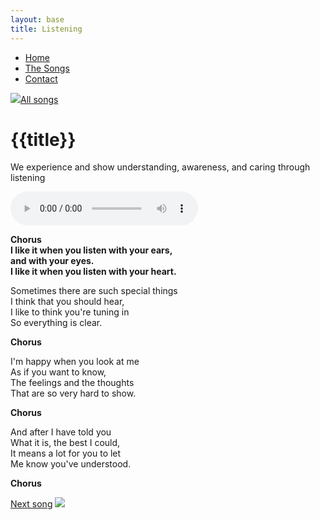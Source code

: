 ```yaml
---
layout: base
title: Listening
---
```

<nav>
    <ul class="nav">
      <li><a href="/">Home</a></li>
      <li class="active"><a href="/the-songs/">The Songs</a></li>
      <li><a href="/contact">Contact</a></li>
    </ul>
</nav>


<div class="block">
<a href="/the-songs"><img src="/img/arrow-left.svg"></a><a href="/the-songs">All songs</a>
</div>

<h1 class="song-title2">{{title}}</h1>

We experience and show understanding, awareness, and caring through listening

<div>
    <audio controls="">
      <source src="/music/listening.mp3" type="audio/mpeg">
      Your browser does not support the audio element.
    </audio>
  </div>

<span class="lyrics">

**Chorus  
I like it when you listen with your ears,  
and with your eyes.  
I like it when you listen with your heart.**

Sometimes there are such special things    
I think that you should hear,  
I like to think you're tuning in  
So everything is clear.

**Chorus**

I'm happy when you look at me  
As if you want to know,  
The feelings and the thoughts  
That are so very hard to show.  

**Chorus**

And after I have told you  
What it is, the best I could,  
It means a lot for you to let   
Me know you've understood. 

**Chorus**

</span>

<div class="right">
<a href="/the-songs/most-valuable-player">Next song</a>
<a href="/the-songs/most-valuable-player"><img src="/img/arrow-right.svg"></a>
</div>

